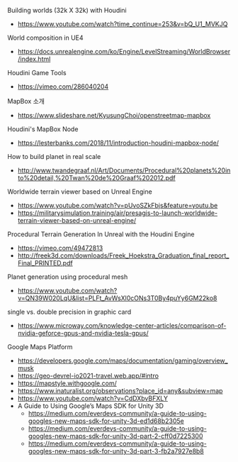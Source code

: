 Building worlds (32k X 32k) with Houdini
* https://www.youtube.com/watch?time_continue=253&v=bQ_U1_MVKJQ

World composition in UE4
* https://docs.unrealengine.com/ko/Engine/LevelStreaming/WorldBrowser/index.html

Houdini Game Tools
* https://vimeo.com/286040204

MapBox 소개
* https://www.slideshare.net/KyusungChoi/openstreetmap-mapbox

Houdini's MapBox Node 
* https://lesterbanks.com/2018/11/introduction-houdini-mapbox-node/

How to build planet in real scale
* http://www.twandegraaf.nl/Art/Documents/Procedural%20planets%20into%20detail,%20Twan%20de%20Graaf%202012.pdf

Worldwide terrain viewer based on Unreal Engine
* https://www.youtube.com/watch?v=pUvoSZkFbjs&feature=youtu.be
* https://militarysimulation.training/air/presagis-to-launch-worldwide-terrain-viewer-based-on-unreal-engine/

Procedural Terrain Generation In Unreal with the Houdini Engine
* https://vimeo.com/49472813
* http://freek3d.com/downloads/Freek_Hoekstra_Graduation_final_report_Final_PRINTED.pdf

Planet generation using procedural mesh
* https://www.youtube.com/watch?v=QN39W020LqU&list=PLFt_AvWsXl0cONs3T0By4puYy6GM22ko8

single vs. double precision in graphic card
* https://www.microway.com/knowledge-center-articles/comparison-of-nvidia-geforce-gpus-and-nvidia-tesla-gpus/

Google Maps Platform
* https://developers.google.com/maps/documentation/gaming/overview_musk
* https://geo-devrel-io2021-travel.web.app/#intro
* https://mapstyle.withgoogle.com/
* https://www.inaturalist.org/observations?place_id=any&subview=map
* https://www.youtube.com/watch?v=CdDXbvBFXLY
* A Guide to Using Google’s Maps SDK for Unity 3D
  * https://medium.com/everdevs-community/a-guide-to-using-googles-new-maps-sdk-for-unity-3d-ed1d68b2305e
  * https://medium.com/everdevs-community/a-guide-to-using-googles-new-maps-sdk-for-unity-3d-part-2-cff0d7225300
  * https://medium.com/everdevs-community/a-guide-to-using-googles-new-maps-sdk-for-unity-3d-part-3-fb2a7927e8b8
